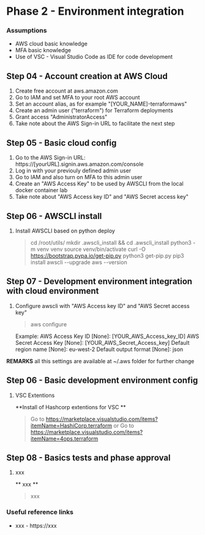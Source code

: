 # Phase 2 - Environment integration

### Assumptions
- AWS cloud basic knowledge
- MFA basic knowledge
- Use of VSC - Visual Studio Code as IDE for code development 

## Step 04 - Account creation at AWS Cloud

1. Create free account at aws.amazon.com
2. Go to IAM and set MFA to your root AWS account
3. Set an account alias, as for example "[YOUR_NAME]-terraformaws"
4. Create an admin user ("terraform") for Terraform deployments
5. Grant access "AdministratorAccess"
6. Take note about the AWS Sign-in URL to facilitate the next step


## Step 05 - Basic cloud config

1. Go to the AWS Sign-in URL: https://[yourURL].signin.aws.amazon.com/console
2. Log in with your previouly defined admin user
3. Go to IAM and also turn on MFA to this admin user 
4. Create an "AWS Access Key" to be used by AWSCLI from the local docker container lab
5. Take note about "AWS Access key ID" and "AWS Secret access key"


## Step 06 - AWSCLI install

1. Install AWSCLI based on python deploy

    >  cd /root/utils/
    >  mkdir .awscli_install && cd .awscli_install
    >  python3 -m venv venv
    > source venv/bin/activate
    > curl -O https://bootstrap.pypa.io/get-pip.py
    > python3 get-pip.py
    > pip3 install awscli --upgrade
    > aws --version


## Step 07 - Development environment integration with cloud environment

1. Configure awscli with "AWS Access key ID" and "AWS Secret access key"

    > aws configure

    Example:
    AWS Access Key ID [None]: [YOUR_AWS_Access_key_ID]
    AWS Secret Access Key [None]: [YOUR_AWS_Secret_Access_key]
    Default region name [None]: eu-west-2
    Default output format [None]: json

**REMARKS** all this settings are available at ~/.aws folder for further change


## Step 06 - Basic development environment config

1. VSC Extentions 

    **Install of Hashcorp extentions for VSC **
    > Go to https://marketplace.visualstudio.com/items?itemName=HashiCorp.terraform
    or
    > Go to https://marketplace.visualstudio.com/items?itemName=4ops.terraform


## Step 08 - Basics tests and phase approval

1. xxx

    ** xxx **
    > xxx
  


### Useful reference links
- xxx - https://xxx
